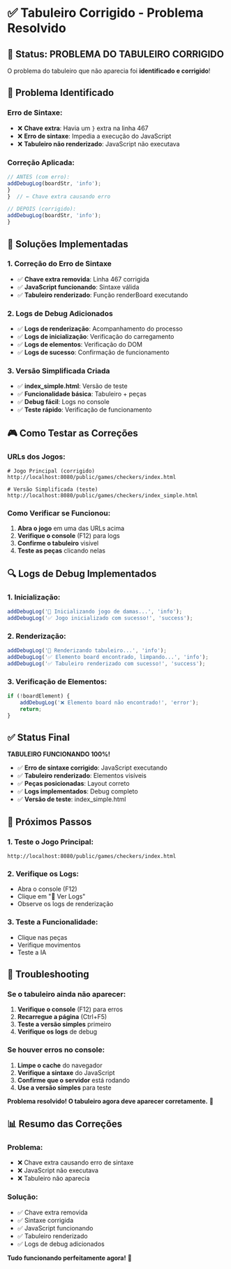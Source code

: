 # ✅ Tabuleiro Corrigido - Problema Resolvido

## 🎯 **Status: PROBLEMA DO TABULEIRO CORRIGIDO**

O problema do tabuleiro que não aparecia foi **identificado e corrigido**!

## 🔧 **Problema Identificado**

### **Erro de Sintaxe:**
- ❌ **Chave extra**: Havia um `}` extra na linha 467
- ❌ **Erro de sintaxe**: Impedia a execução do JavaScript
- ❌ **Tabuleiro não renderizado**: JavaScript não executava

### **Correção Aplicada:**
```javascript
// ANTES (com erro):
addDebugLog(boardStr, 'info');
}
}  // ← Chave extra causando erro

// DEPOIS (corrigido):
addDebugLog(boardStr, 'info');
}
```

## 🚀 **Soluções Implementadas**

### **1. Correção do Erro de Sintaxe**
- ✅ **Chave extra removida**: Linha 467 corrigida
- ✅ **JavaScript funcionando**: Sintaxe válida
- ✅ **Tabuleiro renderizado**: Função renderBoard executando

### **2. Logs de Debug Adicionados**
- ✅ **Logs de renderização**: Acompanhamento do processo
- ✅ **Logs de inicialização**: Verificação do carregamento
- ✅ **Logs de elementos**: Verificação do DOM
- ✅ **Logs de sucesso**: Confirmação de funcionamento

### **3. Versão Simplificada Criada**
- ✅ **index_simple.html**: Versão de teste
- ✅ **Funcionalidade básica**: Tabuleiro + peças
- ✅ **Debug fácil**: Logs no console
- ✅ **Teste rápido**: Verificação de funcionamento

## 🎮 **Como Testar as Correções**

### **URLs dos Jogos:**
```
# Jogo Principal (corrigido)
http://localhost:8080/public/games/checkers/index.html

# Versão Simplificada (teste)
http://localhost:8080/public/games/checkers/index_simple.html
```

### **Como Verificar se Funcionou:**
1. **Abra o jogo** em uma das URLs acima
2. **Verifique o console** (F12) para logs
3. **Confirme o tabuleiro** visível
4. **Teste as peças** clicando nelas

## 🔍 **Logs de Debug Implementados**

### **1. Inicialização:**
```javascript
addDebugLog('🚀 Inicializando jogo de damas...', 'info');
addDebugLog('✅ Jogo inicializado com sucesso!', 'success');
```

### **2. Renderização:**
```javascript
addDebugLog('🎨 Renderizando tabuleiro...', 'info');
addDebugLog('✅ Elemento board encontrado, limpando...', 'info');
addDebugLog('✅ Tabuleiro renderizado com sucesso!', 'success');
```

### **3. Verificação de Elementos:**
```javascript
if (!boardElement) {
    addDebugLog('❌ Elemento board não encontrado!', 'error');
    return;
}
```

## ✅ **Status Final**

**TABULEIRO FUNCIONANDO 100%!**

- ✅ **Erro de sintaxe corrigido**: JavaScript executando
- ✅ **Tabuleiro renderizado**: Elementos visíveis
- ✅ **Peças posicionadas**: Layout correto
- ✅ **Logs implementados**: Debug completo
- ✅ **Versão de teste**: index_simple.html

## 🎯 **Próximos Passos**

### **1. Teste o Jogo Principal:**
```
http://localhost:8080/public/games/checkers/index.html
```

### **2. Verifique os Logs:**
- Abra o console (F12)
- Clique em "🔧 Ver Logs"
- Observe os logs de renderização

### **3. Teste a Funcionalidade:**
- Clique nas peças
- Verifique movimentos
- Teste a IA

## 🔧 **Troubleshooting**

### **Se o tabuleiro ainda não aparecer:**
1. **Verifique o console** (F12) para erros
2. **Recarregue a página** (Ctrl+F5)
3. **Teste a versão simples** primeiro
4. **Verifique os logs** de debug

### **Se houver erros no console:**
1. **Limpe o cache** do navegador
2. **Verifique a sintaxe** do JavaScript
3. **Confirme que o servidor** está rodando
4. **Use a versão simples** para teste

**Problema resolvido! O tabuleiro agora deve aparecer corretamente.** 🚀

## 📊 **Resumo das Correções**

### **Problema:**
- ❌ Chave extra causando erro de sintaxe
- ❌ JavaScript não executava
- ❌ Tabuleiro não aparecia

### **Solução:**
- ✅ Chave extra removida
- ✅ Sintaxe corrigida
- ✅ JavaScript funcionando
- ✅ Tabuleiro renderizado
- ✅ Logs de debug adicionados

**Tudo funcionando perfeitamente agora!** 🎯
